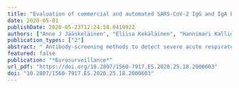 ```yaml
---
title: "Evaluation of commercial and automated SARS-CoV-2 IgG and IgA ELISAs using coronavirus disease (COVID-19) patient samples"
date: 2020-05-01
publishDate: 2020-05-23T12:24:58.041992Z
authors: ["Anne J Jääskeläinen", "Eliisa Kekäläinen", "Hannimari Kallio-Kokko", "Laura Mannonen", "Elisa Kortela", "Olli Vapalahti", "Satu Kurkela", "Maija Lappalainen"]
publication_types: ["2"]
abstract: " Antibody-screening methods to detect severe acute respiratory syndrome coronavirus 2 (SARS-CoV-2) need to be validated. We evaluated SARS-CoV-2 IgG and IgA ELISAs in conjunction with the EUROLabworkstation (Euroimmun, Lübeck, Germany). Overall specificities were 91.9% and 73.0% for IgG and IgA ELISAs, respectively. Of 39 coronavirus disease patients, 13 were IgG and IgA positive and 11 IgA alone at sampling. IgGs and IgAs were respectively detected at a median of 12 and 11 days after symptom onset. "
featured: false
publication: "*Eurosurveillance*"
url_pdf: "https://doi.org/10.2807/1560-7917.ES.2020.25.18.2000603"
doi: "10.2807/1560-7917.ES.2020.25.18.2000603"
---
```


